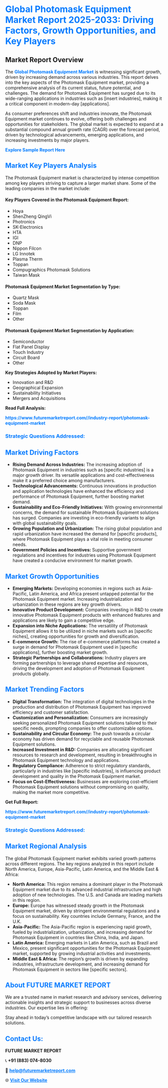 <h1 style="color: #007BFF;">Global Photomask Equipment Market Report 2025-2033: Driving Factors, Growth Opportunities, and Key Players</h1>

<section id="overview">
<h2>Market Report Overview</h2>
<p>The <a href="https://www.futuremarketreport.com//industry-report/photomask-equipment-market" style="color: #007BFF; text-decoration: none;"><strong>Global Photomask Equipment Market</strong></a> is witnessing significant growth, driven by increasing demand across various industries. This report delves into the key aspects of the Photomask Equipment market, providing a comprehensive analysis of its current status, future potential, and challenges. The demand for Photomask Equipment has surged due to its wide-ranging applications in industries such as [insert industries], making it a critical component in modern-day [applications].</p>
<p>As consumer preferences shift and industries innovate, the Photomask Equipment market continues to evolve, offering both challenges and opportunities for stakeholders. The global market is expected to expand at a substantial compound annual growth rate (CAGR) over the forecast period, driven by technological advancements, emerging applications, and increasing investments by major players.</p>
</section>

<section id="overview">
<p><a href="https://www.futuremarketreport.com//request-sample/reportId=82231" style="color: #007BFF; text-decoration: none;"><strong>Explore Sample Report Here</strong></a></p>
</section>

<section id="key-players">
<h2 style="color: #007BFF;">Market Key Players Analysis</h2>
<p>The Photomask Equipment market is characterized by intense competition among key players striving to capture a larger market share. Some of the leading companies in the market include:</p>
<h4>Key Players Covered in the Photomask Equipment Report:</h4>
<ul><li>Hoya</li><li>ShenZheng QingVi</li><li>Photronics</li><li>SK-Electronics</li><li>HTA</li><li>IGI</li><li>DNP</li><li>Nippon Filcon</li><li>LG Innotek</li><li>Plasma Therm</li><li>Toppan</li><li>Compugraphics Photomask Solutions</li><li>Taiwan Mask</li></ul>
<h4>Photomask Equipment Market Segmentation by Type:</h4>
<ul><li>Quartz Mask</li><li>Soda Mask</li><li>Toppan</li><li>Film</li><li>Other</li></ul>

<h4>Photomask Equipment Market Segmentation by Application:</h4>
<ul><li>Semiconductor</li><li>Flat Panel Display</li><li>Touch Industry</li><li>Circuit Board</li><li>Other</li></ul>
<p><strong>Key Strategies Adopted by Market Players:</strong></p>
<ul>
<li>Innovation and R&D</li>
<li>Geographical Expansion</li>
<li>Sustainability Initiatives</li>
<li>Mergers and Acquisitions</li>
</ul>
</section>

<section>
<p><strong>Read Full Analysis: </strong></p><a href="https://www.futuremarketreport.com//industry-report/photomask-equipment-market" style="color: #007BFF; text-decoration: none;"><strong>https://www.futuremarketreport.com//industry-report/photomask-equipment-market</strong></a>
<h3 style="color: #007BFF;">Strategic Questions Addressed:</h3>
</section>

<section id="driving-factors">
<h2 style="color: #007BFF;">Market Driving Factors</h2>
<ul>
<li><strong>Rising Demand Across Industries:</strong> The increasing adoption of Photomask Equipment in industries such as [specific industries] is a major growth driver. Its versatile applications and cost-effectiveness make it a preferred choice among manufacturers.</li>
<li><strong>Technological Advancements:</strong> Continuous innovations in production and application technologies have enhanced the efficiency and performance of Photomask Equipment, further boosting market demand.</li>
<li><strong>Sustainability and Eco-Friendly Initiatives:</strong> With growing environmental concerns, the demand for sustainable Photomask Equipment solutions has surged. Companies are investing in eco-friendly variants to align with global sustainability goals.</li>
<li><strong>Growing Population and Urbanization:</strong> The rising global population and rapid urbanization have increased the demand for [specific products], where Photomask Equipment plays a vital role in meeting consumer needs.</li>
<li><strong>Government Policies and Incentives:</strong> Supportive government regulations and incentives for industries using Photomask Equipment have created a conducive environment for market growth.</li>
</ul>
</section>

<section id="growth-opportunities">
<h2 style="color: #007BFF;">Market Growth Opportunities</h2>
<ul>
<li><strong>Emerging Markets:</strong> Developing economies in regions such as Asia-Pacific, Latin America, and Africa present untapped potential for the Photomask Equipment market. Increasing industrialization and urbanization in these regions are key growth drivers.</li>
<li><strong>Innovative Product Development:</strong> Companies investing in R&D to create innovative Photomask Equipment products with enhanced features and applications are likely to gain a competitive edge.</li>
<li><strong>Expansion into Niche Applications:</strong> The versatility of Photomask Equipment allows it to be utilized in niche markets such as [specific niches], creating opportunities for growth and diversification.</li>
<li><strong>E-commerce Growth:</strong> The rise of e-commerce platforms has created a surge in demand for Photomask Equipment used in [specific applications], further boosting market growth.</li>
<li><strong>Strategic Partnerships and Collaborations:</strong> Industry players are forming partnerships to leverage shared expertise and resources, driving the development and adoption of Photomask Equipment products globally.</li>
</ul>
</section>

<section id="trending-factors">
<h2 style="color: #007BFF;">Market Trending Factors</h2>
<ul>
<li><strong>Digital Transformation:</strong> The integration of digital technologies in the production and distribution of Photomask Equipment has improved efficiency and customer satisfaction.</li>
<li><strong>Customization and Personalization:</strong> Consumers are increasingly seeking personalized Photomask Equipment solutions tailored to their specific needs, prompting companies to offer customizable options.</li>
<li><strong>Sustainability and Circular Economy:</strong> The push towards a circular economy has driven demand for recyclable and reusable Photomask Equipment solutions.</li>
<li><strong>Increased Investment in R&D:</strong> Companies are allocating significant resources to research and development, resulting in breakthroughs in Photomask Equipment technology and applications.</li>
<li><strong>Regulatory Compliance:</strong> Adherence to strict regulatory standards, particularly in industries like [specific industries], is influencing product development and quality in the Photomask Equipment market.</li>
<li><strong>Focus on Cost-Effectiveness:</strong> Businesses are exploring cost-efficient Photomask Equipment solutions without compromising on quality, making the market more competitive.</li>
</ul>
</section>

<section>
<p><strong>Get Full Report: </strong></p><a href="https://www.futuremarketreport.com//industry-report/photomask-equipment-market" style="color: #007BFF; text-decoration: none;"><strong>https://www.futuremarketreport.com//industry-report/photomask-equipment-market</strong></a>
<h3 style="color: #007BFF;">Strategic Questions Addressed:</h3>
</section>


<section id="regional-analysis">
<h2 style="color: #007BFF;">Market Regional Analysis</h2>
<p>The global Photomask Equipment market exhibits varied growth patterns across different regions. The key regions analyzed in this report include North America, Europe, Asia-Pacific, Latin America, and the Middle East & Africa:</p>
<ul>
<li><strong>North America:</strong> This region remains a dominant player in the Photomask Equipment market due to its advanced industrial infrastructure and high adoption of new technologies. The U.S. and Canada are leading markets in this region.</li>
<li><strong>Europe:</strong> Europe has witnessed steady growth in the Photomask Equipment market, driven by stringent environmental regulations and a focus on sustainability. Key countries include Germany, France, and the U.K.</li>
<li><strong>Asia-Pacific:</strong> The Asia-Pacific region is experiencing rapid growth, fueled by industrialization, urbanization, and increasing demand for Photomask Equipment in countries like China, India, and Japan.</li>
<li><strong>Latin America:</strong> Emerging markets in Latin America, such as Brazil and Mexico, present significant opportunities for the Photomask Equipment market, supported by growing industrial activities and investments.</li>
<li><strong>Middle East & Africa:</strong> The region’s growth is driven by expanding industries, infrastructure development, and increasing demand for Photomask Equipment in sectors like [specific sectors].</li>
</ul>
</section>

<footer>
<h2 style="color: #007BFF;">About FUTURE MARKET REPORT</h2>
<p>We are a trusted name in market research and advisory services, delivering actionable insights and strategic support to businesses across diverse industries. Our expertise lies in offering:</p>

<p>Stay ahead in today’s competitive landscape with our tailored research solutions.</p>

<h2 style="color: #007BFF;">Contact Us:</h2>
<p><strong>FUTURE MARKET REPORT</strong></p>
<p>📞 <strong>+91 (883) 074-8030</strong></p>
<p>📧 <strong><a href="mailto:help@futuremarketreport.com" style="color: #007BFF;">help@futuremarketreport.com</a></strong></p>
<p>🌐 <strong><a href="https://www.futuremarketreport.com/" style="color: #007BFF;">Visit Our Website</a></strong></p>
</footer>
